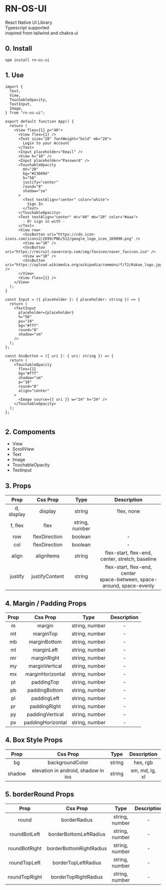 # RN-OS-UI

React Native UI Library<br/>
Typescript supported<br/>
inspired from tailwind and chakra ui

## **0. Install**

```
npm install rn-os-ui
```

## **1. Use**

```
import {
  Text,
  View,
  TouchableOpacity,
  TextInput,
  Image,
} from "rn-os-ui";

export default function App() {
  return (
    <View flex={1} p="40">
      <View flex={1} />
      <Text size="20" fontWeight="bold" mb="20">
        Login to your Account
      </Text>
      <Input placeholder="Email" />
      <View h="10" />
      <Input placeholder="Password" />
      <TouchableOpacity
        mt="20"
        bg="#23049d"
        h="50"
        justify="center"
        round="8"
        shadow="sm"
      >
        <Text textAlign="center" color="white">
          Sign In
        </Text>
      </TouchableOpacity>
      <Text textAlign="center" mt="40" mb="20" color="#aaa">
        - Or sign in with -
      </Text>
      <View row>
        <SnsButton uri="https://cdn.icon-icons.com/icons2/2699/PNG/512/google_logo_icon_169090.png" />
        <View w="10" />
        <SnsButton uri="https://recruit.navercorp.com/img/favicon/naver_favicon.ico" />
        <View w="10" />
        <SnsButton uri="https://upload.wikimedia.org/wikipedia/commons/f/f2/Kakao_logo.jpg" />
      </View>
      <View flex={1} />
    </View>
  );
}

const Input = ({ placeholder }: { placeholder: string }) => {
  return (
    <TextInput
      placeholder={placeholder}
      h="50"
      px="10"
      bg="#fff"
      round="8"
      shadow="sm"
    />
  );
};

const SnsButton = ({ uri }: { uri: string }) => {
  return (
    <TouchableOpacity
      flex={1}
      bg="#fff"
      shadow="sm"
      p="10"
      round="8"
      align="center"
    >
      <Image source={{ uri }} w="24" h="24" />
    </TouchableOpacity>
  );
};


```

## **2. Compoments**

- View
- ScrollView
- Text
- Image
- TouchableOpacity
- TextInput

## **3. Props**

|    Prop    |    Css Prop    |      Type      |                                Description                                 |
| :--------: | :------------: | :------------: | :------------------------------------------------------------------------: |
| d, display |    display     |     string     |                                 flex, none                                 |
|  f, flex   |      flex      | string, number |                                                                            |
|    row     | flexDirection  |    boolean     |                                     -                                      |
|    col     | flexDirection  |    boolean     |                                     -                                      |
|   align    |   alignItems   |     string     |              flex-start, flex-end, center, stretch, baseline               |
|  justify   | justifyContent |     string     | flex-start, flex-end, center<br/>space-between, space-around, space-evenly |

## **4. Margin / Padding Props**

| Prop |     Css Prop      |      Type      | Description |
| :--: | :---------------: | :------------: | :---------: |
|  m   |      margin       | string, number |      -      |
|  mt  |     marginTop     | string, number |      -      |
|  mb  |   marginBottom    | string, number |      -      |
|  ml  |    marginLeft     | string, number |      -      |
|  mr  |    marginRight    | string, number |      -      |
|  my  |  marginVertical   | string, number |      -      |
|  mx  | marginHorizontal  | string, number |      -      |
|  pt  |    paddingTop     | string, number |      -      |
|  pb  |   paddingBottom   | string, number |      -      |
|  pl  |    paddingLeft    | string, number |      -      |
|  pr  |   paddingRight    | string, number |      -      |
|  py  |  paddingVertical  | string, number |      -      |
|  px  | paddingHorizontal | string, number |      -      |

## **4. Box Style Props**

|  Prop  |              Css Prop               |  Type  |  Description   |
| :----: | :---------------------------------: | :----: | :------------: |
|   bg   |           backgroundColor           | string |    hex, rgb    |
| shadow | elevation in android, shadow in ios | string | sm, md, lg, xl |

## **5. borderRound Props**

|     Prop      |        Css Prop         |      Type      | Description |
| :-----------: | :---------------------: | :------------: | :---------: |
|     round     |      borderRadius       | string, number |      -      |
| roundBotLeft  | borderBottomLeftRadius  | string, number |      -      |
| roundBotRight | borderBottomRightRadius | string, number |      -      |
| roundTopLeft  |   borderTopLeftRadius   | string, number |      -      |
| roundTopRight |  borderTopRightRadius   | string, number |      -      |
